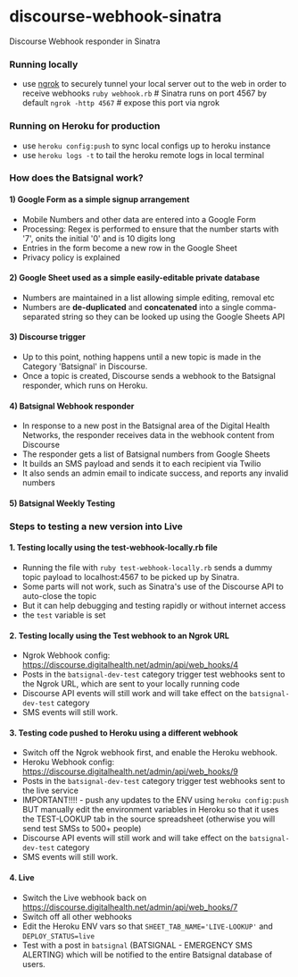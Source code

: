 # discourse-webhook-sinatra

Discourse Webhook responder in Sinatra

### Running locally

- use [ngrok](https://ngrok.com/) to securely tunnel your local server out to the web in order to receive webhooks
  `ruby webhook.rb` # Sinatra runs on port 4567 by default
  `ngrok -http 4567` # expose this port via ngrok

### Running on Heroku for production

- use `heroku config:push` to sync local configs up to heroku instance
- use `heroku logs -t` to tail the heroku remote logs in local terminal

### How does the Batsignal work?

#### 1) Google Form as a simple signup arrangement

- Mobile Numbers and other data are entered into a Google Form
- Processing: Regex is performed to ensure that the number starts with '7', onits the initial '0' and is 10 digits long
- Entries in the form become a new row in the Google Sheet
- Privacy policy is explained

#### 2) Google Sheet used as a simple easily-editable private database

- Numbers are maintained in a list allowing simple editing, removal etc
- Numbers are **de-duplicated** and **concatenated** into a single comma-separated string so they can be looked up using the Google Sheets API

#### 3) Discourse trigger

- Up to this point, nothing happens until a new topic is made in the Category 'Batsignal' in Discourse.
- Once a topic is created, Discourse sends a webhook to the Batsignal responder, which runs on Heroku.

#### 4) Batsignal Webhook responder

- In response to a new post in the Batsignal area of the Digital Health Networks, the responder receives data in the webhook content from Discourse
- The responder gets a list of Batsignal numbers from Google Sheets
- It builds an SMS payload and sends it to each recipient via Twilio
- It also sends an admin email to indicate success, and reports any invalid numbers

#### 5) Batsignal Weekly Testing

### Steps to testing a new version into Live

#### 1. Testing locally using the test-webhook-locally.rb file

- Running the file with `ruby test-webhook-locally.rb` sends a dummy topic payload to localhost:4567 to be picked up by Sinatra.
- Some parts will not work, such as Sinatra's use of the Discourse API to auto-close the topic
- But it can help debugging and testing rapidly or without internet access
- the `test` variable is set

#### 2. Testing locally using the Test webhook to an Ngrok URL

- Ngrok Webhook config: https://discourse.digitalhealth.net/admin/api/web_hooks/4
- Posts in the `batsignal-dev-test` category trigger test webhooks sent to the Ngrok URL, which are sent to your locally running code
- Discourse API events will still work and will take effect on the `batsignal-dev-test` category
- SMS events will still work.

#### 3. Testing code pushed to Heroku using a different webhook

- Switch off the Ngrok webhook first, and enable the Heroku webhook.
- Heroku Webhook config: https://discourse.digitalhealth.net/admin/api/web_hooks/9
- Posts in the `batsignal-dev-test` category trigger test webhooks sent to the live service
- IMPORTANT!!!! - push any updates to the ENV using `heroku config:push` BUT manually edit the environment variables in Heroku so that it uses the TEST-LOOKUP tab in the source spreadsheet (otherwise you will send test SMSs to 500+ people)
- Discourse API events will still work and will take effect on the `batsignal-dev-test` category
- SMS events will still work.

#### 4. Live

- Switch the Live webhook back on https://discourse.digitalhealth.net/admin/api/web_hooks/7
- Switch off all other webhooks
- Edit the Heroku ENV vars so that `SHEET_TAB_NAME='LIVE-LOOKUP'` and `DEPLOY_STATUS=live`
- Test with a post in `batsignal` (BATSIGNAL - EMERGENCY SMS ALERTING) which will be notified to the entire Batsignal database of users.
